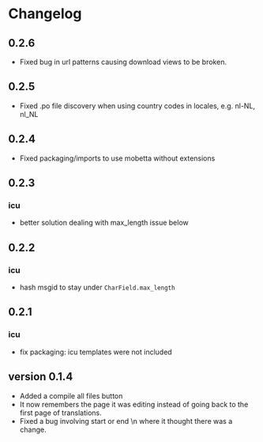 # Changelog

## 0.2.6

* Fixed bug in url patterns causing download views to be broken.

## 0.2.5

* Fixed .po file discovery when using country codes in locales, e.g. nl-NL, 
  nl_NL

## 0.2.4

* Fixed packaging/imports to use mobetta without extensions

## 0.2.3

### icu

* better solution dealing with max_length issue below

## 0.2.2

### icu

* hash msgid to stay under `CharField.max_length`

## 0.2.1

### icu

* fix packaging: icu templates were not included

## version 0.1.4

- Added a compile all files button
- It now remembers the page it was editing instead of going back to the first page of translations.
- Fixed a bug involving start or end \n where it thought there was a change.

